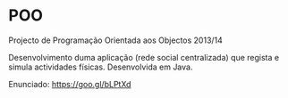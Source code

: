 # POO
Projecto de Programação Orientada aos Objectos 2013/14

Desenvolvimento duma aplicação (rede social centralizada) que regista e simula actividades físicas. Desenvolvida em Java. 

Enunciado: https://goo.gl/bLPtXd
